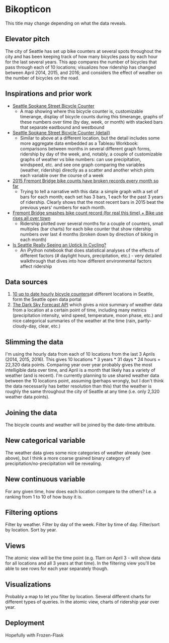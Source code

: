 # Bikopticon

This title may change depending on what the data reveals.

## Elevator pitch

The city of Seattle has set up bike counters at several spots throughout the city and has been keeping track of how many bicycles pass by each hour for the last several years. This app compares the number of bicycles that pass through each of 10 locations; visualizes how ridership has changed between April 2014, 2015, and 2016; and considers the effect of weather on the number of bicycles on the road.

## Inspirations and prior work

* [Seattle Spokane Street Bicycle Counter](http://www.seattle.gov/transportation/bikecounter_spokane.htm)
    * A map showing where this bicycle counter is, customizable timerange, display of bicycle counts during this timerange, graphs of these numbers over time (by day, week, or month) with stacked bars that separate eastbound and westbound
* [Seattle Spokane Street Bicycle Counter (detail)](http://www.seattle.gov/transportation/bikecounter_fremont.htm#detail)
    * Similar to above at a different location, but the detail includes some more aggregate data embedded as a Tableau Workbook: comparisons between months in several different graph forms, ridership by day of the week, and, notably, a couple of customizable graphs of weather vs bike numbers: can use precipitation, windspeed, etc. and see one graph comparing the variables (weather, ridership) directly as a scatter and another which plots each variable over the course of a week
* [2015 Fremont Bridge bike counts have broken records every month so far](http://www.seattlebikeblog.com/2015/04/10/2015-fremont-bridge-bike-counts-have-broken-records-every-month-so-far/)
    * Trying to tell a narrative with this data: a simple graph with a set of bars for each month; each set has 3 bars, 1 each for the past 3 years of ridership. Clearly shows that the most recent bars in 2015 beat the previous years' numbers for each month.
* [Fremont Bridge smashes bike count record (for real this time) + Bike use rises all over town](http://www.seattlebikeblog.com/2014/05/14/fremont-bridge-smashes-bike-count-record-for-real-this-time-bike-use-rises-all-over-town/)
    * Ridership plotted over several months for a couple of counters, small multiples (bar charts) for each bike counter that show ridership numbers over last 4 months (broken down by direction of biking in each month)
* [Is Seattle Really Seeing an Uptick In Cycling?](https://jakevdp.github.io/blog/2014/06/10/is-seattle-really-seeing-an-uptick-in-cycling/)
    * An iPython notebook that does statistical analyses of the effects of different factors (# daylight hours, precipitation, etc.) - very detailed walkthrough that dives into how different environmental factors affect ridership

## Data sources

1. [10 up to date hourly bicycle counters](https://data.seattle.gov/browse?limitTo=datasets&utf8=%E2%9C%93&q=bicycle%20counter&sortBy=last_modified)at different locations in Seattle, form the Seattle open data portal
2. [The Dark Sky Forecast API](https://developer.forecast.io/docs/v2#time_call) which gives a nice summary of weather data from a location at a certain point of time, including many metrics (precipitation intensity, wind speed, temperature, moon phase, etc.) and nice categorical summaries of the weather at the time (rain, partly-cloudy-day, clear, etc.)

## Slimming the data

I'm using the hourly data from each of 10 locations from the last 3 Aprils (2014, 2015, 2016). This gives 10 locations * 3 years * 31 days * 24 hours = 22,320 data points. Comparing year over year probably gives the most intelligible data over time, and April is a month that likely has a variety of weather (and is recent). I'm currently planning to use shared weather data between the 10 locations point, assuming (perhaps wrongly, but I don't think the data necessarily has better resolution than this) that the weather is roughly the same throughout the city of Seattle at any time (i.e. only 2,320 weather data points).

## Joining the data

The bicycle counts and weather will be joined by the date-time attribute.

## New categorical variable

The weather data gives some nice categories of weather already (see above), but I think a more coarse grained binary category of precipitation/no-precipitation will be revealing.

## New continuous variable

For any given time, how does each location compare to the others? I.e. a ranking from 1 to 10 of how busy it is.

## Filtering options

Filter by weather. Filter by day of the week. Filter by time of day. Filter/sort by location. Sort by year.

## Views

The atomic view will be the time point (e.g. 11am on April 3 - will show data for all locations and all 3 years at that time). In the filtering view you'll be able to see rows for each year separately though.

## Visualizations

Probably a map to let you filter by location. Several different charts for different types of queries. In the atomic view, charts of ridership year over year.

## Deployment

Hopefully with Frozen-Flask
